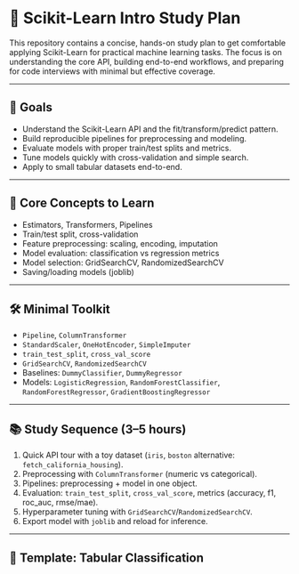# 📘 Scikit-Learn Intro Study Plan

This repository contains a concise, hands-on study plan to get comfortable applying Scikit-Learn for practical machine learning tasks. The focus is on understanding the core API, building end-to-end workflows, and preparing for code interviews with minimal but effective coverage.

---

## 🎯 Goals
- Understand the Scikit-Learn API and the fit/transform/predict pattern.
- Build reproducible pipelines for preprocessing and modeling.
- Evaluate models with proper train/test splits and metrics.
- Tune models quickly with cross-validation and simple search.
- Apply to small tabular datasets end-to-end.

---

## 🧱 Core Concepts to Learn
- Estimators, Transformers, Pipelines
- Train/test split, cross-validation
- Feature preprocessing: scaling, encoding, imputation
- Model evaluation: classification vs regression metrics
- Model selection: GridSearchCV, RandomizedSearchCV
- Saving/loading models (joblib)

---

## 🛠️ Minimal Toolkit
- `Pipeline`, `ColumnTransformer`
- `StandardScaler`, `OneHotEncoder`, `SimpleImputer`
- `train_test_split`, `cross_val_score`
- `GridSearchCV`, `RandomizedSearchCV`
- Baselines: `DummyClassifier`, `DummyRegressor`
- Models: `LogisticRegression`, `RandomForestClassifier`, `RandomForestRegressor`, `GradientBoostingRegressor`

---

## 📚 Study Sequence (3–5 hours)
1. Quick API tour with a toy dataset (`iris`, `boston` alternative: `fetch_california_housing`).
2. Preprocessing with `ColumnTransformer` (numeric vs categorical).
3. Pipelines: preprocessing + model in one object.
4. Evaluation: `train_test_split`, `cross_val_score`, metrics (accuracy, f1, roc_auc, rmse/mae).
5. Hyperparameter tuning with `GridSearchCV`/`RandomizedSearchCV`.
6. Export model with `joblib` and reload for inference.

---

## 🧪 Template: Tabular Classification
